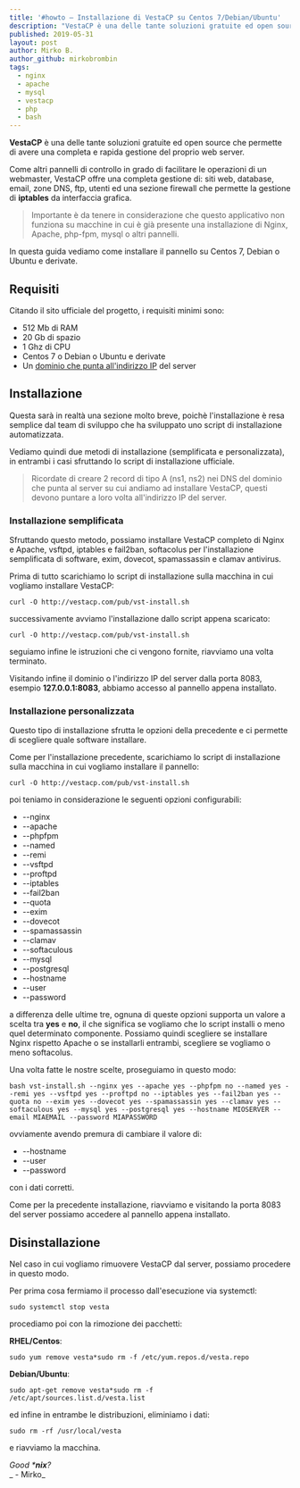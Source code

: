 ```yaml
---
title: '#howto – Installazione di VestaCP su Centos 7/Debian/Ubuntu'
description: "VestaCP è una delle tante soluzioni gratuite ed open source che permette di avere una completa e rapida gestione del proprio web server."
published: 2019-05-31
layout: post
author: Mirko B.
author_github: mirkobrombin
tags:
  - nginx  
  - apache  
  - mysql  
  - vestacp  
  - php  
  - bash
---
```

**VestaCP** è una delle tante soluzioni gratuite ed open source che permette di avere una completa e rapida gestione del proprio web server.

Come altri pannelli di controllo in grado di facilitare le operazioni di un webmaster, VestaCP offre una completa gestione di: siti web, database, email, zone DNS, ftp, utenti ed una sezione firewall che permette la gestione di **iptables** da interfaccia grafica.

> Importante è da tenere in considerazione che questo applicativo non funziona su macchine in cui è già presente una installazione di Nginx, Apache, php-fpm, mysql o altri pannelli.

In questa guida vediamo come installare il pannello su Centos 7, Debian o Ubuntu e derivate.

## Requisiti

Citando il sito ufficiale del progetto, i requisiti minimi sono:

*   512 Mb di RAM
*   20 Gb di spazio
*   1 Ghz di CPU
*   Centos 7 o Debian o Ubuntu e derivate
*   Un [dominio che punta all'indirizzo IP](https://linuxhub.it/article/howto-puntare-un-dominio-ad-un-ip) del server

## Installazione

Questa sarà in realtà una sezione molto breve, poichè l'installazione è resa semplice dal team di sviluppo che ha sviluppato uno script di installazione automatizzata.

Vediamo quindi due metodi di installazione (semplificata e personalizzata), in entrambi i casi sfruttando lo script di installazione ufficiale.

> Ricordate di creare 2 record di tipo A (ns1, ns2) nei DNS del dominio che punta al server su cui andiamo ad installare VestaCP, questi devono puntare a loro volta all'indirizzo IP del server.

### Installazione semplificata

Sfruttando questo metodo, possiamo installare VestaCP completo di Nginx e Apache, vsftpd, iptables e fail2ban, softacolus per l'installazione semplificata di software, exim, dovecot, spamassassin e clamav antivirus.

Prima di tutto scarichiamo lo script di installazione sulla macchina in cui vogliamo installare VestaCP:

    curl -O http://vestacp.com/pub/vst-install.sh

successivamente avviamo l'installazione dallo script appena scaricato:

    curl -O http://vestacp.com/pub/vst-install.sh

seguiamo infine le istruzioni che ci vengono fornite, riavviamo una volta terminato.

Visitando infine il dominio o l'indirizzo IP del server dalla porta 8083, esempio **127.0.0.1:8083**, abbiamo accesso al pannello appena installato.

### Installazione personalizzata

Questo tipo di installazione sfrutta le opzioni della precedente e ci permette di scegliere quale software installare.

Come per l'installazione precedente, scarichiamo lo script di installazione sulla macchina in cui vogliamo installare il pannello:

    curl -O http://vestacp.com/pub/vst-install.sh

poi teniamo in considerazione le seguenti opzioni configurabili:

*   --nginx
*   --apache
*   --phpfpm
*   --named
*   --remi
*   --vsftpd
*   --proftpd
*   --iptables
*   --fail2ban
*   --quota
*   --exim
*   --dovecot
*   --spamassassin
*   --clamav
*   --softaculous
*   --mysql 
*   --postgresql
*   --hostname
*   --user
*   --password

a differenza delle ultime tre, ognuna di queste opzioni supporta un valore a scelta tra **yes** e **no**, il che significa se vogliamo che lo script installi o meno quel determinato componente. Possiamo quindi scegliere se installare Nginx rispetto Apache o se installarli entrambi, scegliere se vogliamo o meno softacolus.

Una volta fatte le nostre scelte, proseguiamo in questo modo:

    bash vst-install.sh --nginx yes --apache yes --phpfpm no --named yes --remi yes --vsftpd yes --proftpd no --iptables yes --fail2ban yes --quota no --exim yes --dovecot yes --spamassassin yes --clamav yes --softaculous yes --mysql yes --postgresql yes --hostname MIOSERVER --email MIAEMAIL --password MIAPASSWORD

ovviamente avendo premura di cambiare il valore di:

*   --hostname
*   --user
*   --password

con i dati corretti.

Come per la precedente installazione, riavviamo e visitando la porta 8083 del server possiamo accedere al pannello appena installato.

## Disinstallazione

Nel caso in cui vogliamo rimuovere VestaCP dal server, possiamo procedere in questo modo.

Per prima cosa fermiamo il processo dall'esecuzione via systemctl:

    sudo systemctl stop vesta

procediamo poi con la rimozione dei pacchetti:

**RHEL/Centos**:

    sudo yum remove vesta*sudo rm -f /etc/yum.repos.d/vesta.repo

**Debian/Ubuntu**:

    sudo apt-get remove vesta*sudo rm -f /etc/apt/sources.list.d/vesta.list

ed infine in entrambe le distribuzioni, eliminiamo i dati:

    sudo rm -rf /usr/local/vesta

e riavviamo la macchina.

_Good ***nix**?_  
_ - Mirko_